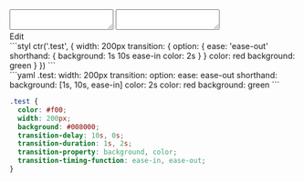 <div data-size="310" class="code-cont" data-example="with-option">
    <div class="code">
        <div class="code-wrap">
            <textarea id="stylus"></textarea>
            <textarea id="css"></textarea>
            <div class="edit-code">
                <span>Edit</span>
            </div>
        </div>
    </div>
</div>


<div data-size="310" data-examples="stylus"></div>
```styl
ctr('.test', {
  width: 200px
  transition: {
    option: {
      ease: 'ease-out'
      shorthand: {
        background: 1s 10s ease-in
        color: 2s
      }
    }
    color: red
    background: green
  }
})
```

<div data-size="310" data-examples="yaml"></div>
```yaml
.test:
  width: 200px
  transition:
    option:
      ease: ease-out
      shorthand:
        background: [1s, 10s, ease-in]
        color: 2s
    color: red
    background: green
```

```css
.test {
  color: #f00;
  width: 200px;
  background: #008000;
  transition-delay: 10s, 0s;
  transition-duration: 1s, 2s;
  transition-property: background, color;
  transition-timing-function: ease-in, ease-out;
}
```
<div class="cf"></div>
